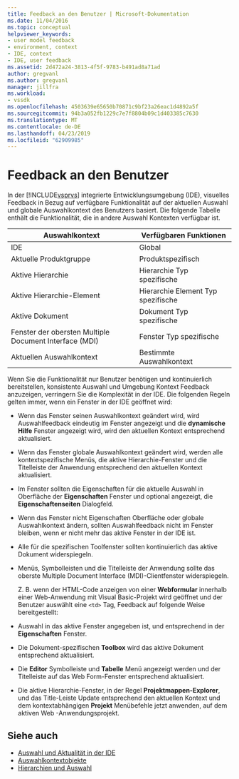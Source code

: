 ```yaml
---
title: Feedback an den Benutzer | Microsoft-Dokumentation
ms.date: 11/04/2016
ms.topic: conceptual
helpviewer_keywords:
- user model feedback
- environment, context
- IDE, context
- IDE, user feedback
ms.assetid: 2d472a24-3813-4f5f-9783-b491ad8a71ad
author: gregvanl
ms.author: gregvanl
manager: jillfra
ms.workload:
- vssdk
ms.openlocfilehash: 4503639e65650b70871c9bf23a26eac1d4892a5f
ms.sourcegitcommit: 94b3a052fb1229c7e7f8804b09c1d403385c7630
ms.translationtype: MT
ms.contentlocale: de-DE
ms.lasthandoff: 04/23/2019
ms.locfileid: "62909985"
---
```

# <a name="feedback-to-the-user"></a>Feedback an den Benutzer
In der [!INCLUDE[vsprvs](../../code-quality/includes/vsprvs_md.md)] integrierte Entwicklungsumgebung (IDE), visuelles Feedback in Bezug auf verfügbare Funktionalität auf der aktuellen Auswahl und globale Auswahlkontext des Benutzers basiert. Die folgende Tabelle enthält die Funktionalität, die in andere Auswahl Kontexten verfügbar ist.

|Auswahlkontext|Verfügbaren Funktionen|
|-----------------------|-----------------------------|
|IDE|Global|
|Aktuelle Produktgruppe|Produktspezifisch|
|Aktive Hierarchie|Hierarchie Typ spezifische|
|Aktive Hierarchie-Element|Hierarchie Element Typ spezifische|
|Aktive Dokument|Dokument Typ spezifische|
|Fenster der obersten Multiple Document Interface (MDI)|Fenster Typ spezifische|
|Aktuellen Auswahlkontext|Bestimmte Auswahlkontext|

 Wenn Sie die Funktionalität nur Benutzer benötigen und kontinuierlich bereitstellen, konsistente Auswahl und Umgebung Kontext Feedback anzuzeigen, verringern Sie die Komplexität in der IDE. Die folgenden Regeln gelten immer, wenn ein Fenster in der IDE geöffnet wird:

- Wenn das Fenster seinen Auswahlkontext geändert wird, wird Auswahlfeedback eindeutig im Fenster angezeigt und die **dynamische Hilfe** Fenster angezeigt wird, wird den aktuellen Kontext entsprechend aktualisiert.

- Wenn das Fenster globale Auswahlkontext geändert wird, werden alle kontextspezifische Menüs, die aktive Hierarchie-Fenster und die Titelleiste der Anwendung entsprechend den aktuellen Kontext aktualisiert.

- Im Fenster sollten die Eigenschaften für die aktuelle Auswahl in Oberfläche der **Eigenschaften** Fenster und optional angezeigt, die **Eigenschaftenseiten** Dialogfeld.

- Wenn das Fenster nicht Eigenschaften Oberfläche oder globale Auswahlkontext ändern, sollten Auswahlfeedback nicht im Fenster bleiben, wenn er nicht mehr das aktive Fenster in der IDE ist.

- Alle für die spezifischen Toolfenster sollten kontinuierlich das aktive Dokument widerspiegeln.

- Menüs, Symbolleisten und die Titelleiste der Anwendung sollte das oberste Multiple Document Interface (MDI)-Clientfenster widerspiegeln.

  Z. B. wenn der HTML-Code anzeigen von einer **Webformular** innerhalb einer Web-Anwendung mit Visual Basic-Projekt wird geöffnet und der Benutzer auswählt eine `<td>` Tag, Feedback auf folgende Weise bereitgestellt:

- Auswahl in das aktive Fenster angegeben ist, und entsprechend in der **Eigenschaften** Fenster.

- Die Dokument-spezifischen **Toolbox** wird das aktive Dokument entsprechend aktualisiert.

- Die **Editor** Symbolleiste und **Tabelle** Menü angezeigt werden und der Titelleiste auf das Web Form-Fenster entsprechend aktualisiert.

- Die aktive Hierarchie-Fenster, in der Regel **Projektmappen-Explorer**, und das Title-Leiste Update entsprechend den aktuellen Kontext und dem kontextabhängigen **Projekt** Menübefehle jetzt anwenden, auf dem aktiven Web -Anwendungsprojekt.

## <a name="see-also"></a>Siehe auch
- [Auswahl und Aktualität in der IDE](../../extensibility/internals/selection-and-currency-in-the-ide.md)
- [Auswahlkontextobjekte](../../extensibility/internals/selection-context-objects.md)
- [Hierarchien und Auswahl](../../extensibility/internals/hierarchies-and-selection.md)